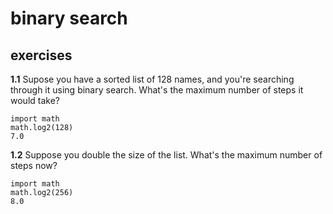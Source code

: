 # binary search

## exercises

**1.1** Supose you have a sorted list of 128 names, and you're searching through it
using binary search. What's the maximum number of steps it would take?
```
import math
math.log2(128)
7.0
```

**1.2** Suppose you double the size of the list. What's the maximum number of steps now?
```
import math
math.log2(256)
8.0
```
